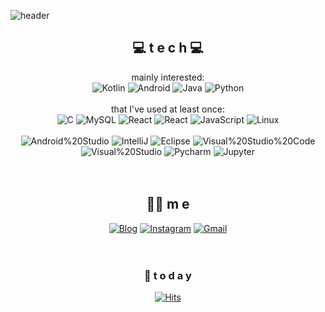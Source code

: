 <!--
**tjdrms/tjdrms** is a ✨ _special_ ✨ repository because its `README.md` (this file) appears on your GitHub profile.

Here are some ideas to get you started:

- 🔭 I’m currently working on ...
- 🌱 I’m currently learning ...
- 👯 I’m looking to collaborate on ...
- 🤔 I’m looking for help with ...
- 💬 Ask me about ...
- 📫 How to reach me: ...
- 😄 Pronouns: ...
- ⚡ Fun fact: ...
-->

![header](https://capsule-render.vercel.app/api?type=cylinder&color=auto&height=300&section=header&text=안녕하세요!%20최성근입니다!&desc=Mobile%20App%20Dev.&descSize=20&fontSize=60&animation=fadeIn&descAlignY=68)

<div align=center>

## 💻 t e c h 💻
mainly interested:
<br>
![Kotlin](https://img.shields.io/badge/Kotlin-7F52FF?style=flat-square&logo=Kotlin&logoColor=green)
![Android](https://img.shields.io/badge/Android-3DDC84?style=flat-square&logo=Android&logoColor=white)
![Java](https://img.shields.io/badge/Java-007396?style=flat-square&logo=Java&logoColor=black)
![Python](https://img.shields.io/badge/Python-3776AB?style=flat-square&logo=Python&logoColor=white)
<br><br>
that I've used at least once:
<br>
![C](https://img.shields.io/badge/C-A8B9CC?style=flat-square&logo=C&logoColor=black)
![MySQL](https://img.shields.io/badge/MySQL-4479A1?style=flat-square&logo=MySQL&logoColor=black)
![React](https://img.shields.io/badge/React%20Native-61DAFB?style=flat-square&logo=React&logoColor=black)
![React](https://img.shields.io/badge/React-61DAFB?style=flat-square&logo=React&logoColor=black)
![JavaScript](https://img.shields.io/badge/JavaScript-F7DF1E?style=flat-square&logo=JavaScript&logoColor=black)
![Linux](https://img.shields.io/badge/Linux-FCC624?style=flat-square&logo=Linux&logoColor=black)  
<br>
![Android%20Studio](https://img.shields.io/badge/Android%20Studio-3DDC84?style=flat-square&logo=Android%20Studio&logoColor=white)
![IntelliJ](https://img.shields.io/badge/IntelliJ-000000?style=flat-square&logo=IntelliJ%20IDEA&logoColor=white)
![Eclipse](https://img.shields.io/badge/Eclipse-2C2255?style=flat-square&logo=Eclipse%20IDE&logoColor=white)
![Visual%20Studio%20Code](https://img.shields.io/badge/Visual%20Studio%20Code-007ACC?style=flat-square&logo=Visual%20Studio%20Code&logoColor=white)
![Visual%20Studio](https://img.shields.io/badge/Visual%20Studio-5C2D91?style=flat-square&logo=Visual%20Studio&logoColor=white)
![Pycharm](https://img.shields.io/badge/Pycharm-000000?style=flat-square&logo=Pycharm&logoColor=white)
![Jupyter](https://img.shields.io/badge/Jupyter%20Notebook-F37626?style=flat-square&logo=Jupyter&logoColor=white)
<br><br><br>

## 🙋‍♂️ m e 
[![Blog](https://img.shields.io/badge/Velog-EA4335?style=flat-square&logo=Velog&logoColor=white)](https://velog.io/@tjdrms0116) [![Instagram](https://img.shields.io/badge/Instagram-EA4335?style=flat-square&logo=Instagram&logoColor=white)](https://www.instagram.com/seong_kun0116/?hl=ko) [![Gmail](https://img.shields.io/badge/Gmail-EA4335?style=flat-square&logo=Gmail&logoColor=white)](mailto:tjdrms01169831@gmail.com)
<br><br><br>


### 💌 t o d a y 

[![Hits](https://hits.seeyoufarm.com/api/count/incr/badge.svg?url=https%3A%2F%2Fgithub.com%2Ftjdrms&count_bg=%2379C83D&title_bg=%23ED0808&icon=&icon_color=%23E7E7E7&title=hits&edge_flat=false)](https://hits.seeyoufarm.com)
<br><br><br><br><br>

</div>

